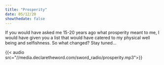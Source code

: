 ```yaml
---
title: "Prosperity"
date: 05/12/20
showthedate: false
---
```


If you would have asked me 15-20 years ago what prosperity meant to me, I would have given you a list that would have catered to my physical well being and selfishness. So what changed? Stay tuned...
<!--more-->
{{< audio src="//media.declaretheword.com/sword_radio/prosperity.mp3">}}